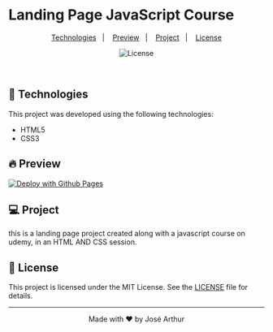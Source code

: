 <p align="center">
<h1> Landing Page JavaScript Course</h1>
</p>

<p align="center">
  <a href="#technologies">Technologies</a>&nbsp;&nbsp;&nbsp;|&nbsp;&nbsp;&nbsp;
  <a href="#-preview">Preview</a>&nbsp;&nbsp;&nbsp;|&nbsp;&nbsp;&nbsp;
  <a href="#-project">Project</a>&nbsp;&nbsp;&nbsp;|&nbsp;&nbsp;&nbsp;
  <a href="#-license">License</a>
</p>

<p align="center">
  <img  src="https://img.shields.io/static/v1?label=license&message=MIT&color=5965E0&labelColor=121214" alt="License" herf="">
</p>

<br>

## 🧪 Technologies

This project was developed using the following technologies:

- HTML5
- CSS3

## 🔥 Preview

[![Deploy with Github Pages](https://vercel.com/button)](https://arthurap52.github.io/Landing-Page-JavascriptCourse/)

## 💻 Project

this is a landing page project created along with a javascript course on udemy, in an HTML AND CSS session.


## 📝 License

This project is licensed under the MIT License. See the [LICENSE](https://github.com/Arthurap52/Landing-Page-JavascriptCourse/blob/main/LICENSE) file for details.

---

<p align="center">Made with ❤️ by José Arthur</p>
